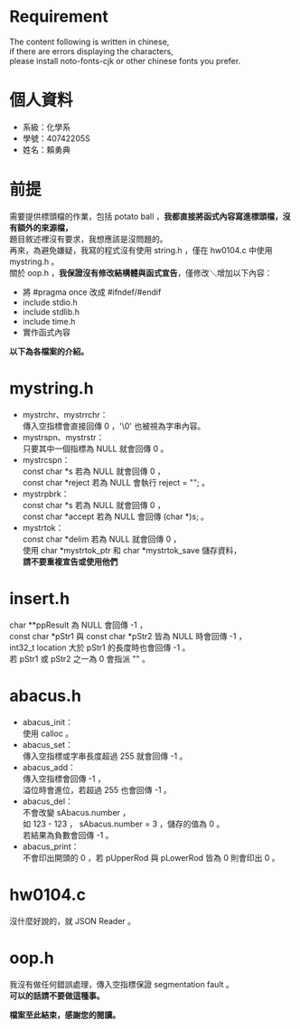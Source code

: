 # Requirement
The content following is written in chinese,  
if there are errors displaying the characters,  
please install noto-fonts-cjk or other chinese fonts you prefer.  
  
# 個人資料
- 系級：化學系
- 學號：40742205S
- 姓名：賴勇典
  
# 前提
需要提供標頭檔的作業，包括 potato ball ，**我都直接將函式內容寫進標頭檔，沒有額外的來源檔，**  
題目敘述裡沒有要求，我想應該是沒問題的。  
再來，為避免嫌疑，我寫的程式沒有使用 string.h ，僅在 hw0104.c 中使用 mystring.h 。  
關於 oop.h ，**我保證沒有修改結構體與函式宣告**，僅修改＼增加以下內容：  
- 將 #pragma once 改成 #ifndef/#endif
- include stdio.h
- include stdlib.h
- include time.h
- 實作函式內容
  
**以下為各檔案的介紹。**  
  
# mystring.h
- mystrchr、mystrrchr：  
傳入空指標會直接回傳 0 ，'\0' 也被視為字串內容。
- mystrspn、mystrstr：  
只要其中一個指標為 NULL 就會回傳 0 。
- mystrcspn：  
const char *s 若為 NULL 就會回傳 0 ，  
const char *reject 若為 NULL 會執行 reject = ""; 。
- mystrpbrk：  
const char *s 若為 NULL 就會回傳 0 ，  
const char *accept 若為 NULL 會回傳 (char *)s; 。
- mystrtok：  
const char *delim 若為 NULL 就會回傳 0 ，  
使用 char *mystrtok_ptr 和 char *mystrtok_save 儲存資料，  
**請不要重複宣告或使用他們**
  
# insert.h
char **ppResult 為 NULL 會回傳 -1 ，  
const char *pStr1 與 const char *pStr2 皆為 NULL 時會回傳 -1 ，  
int32_t location 大於 pStr1 的長度時也會回傳 -1 。  
若 pStr1 或 pStr2 之一為 0 會指派 "" 。
  
# abacus.h
- abacus_init：  
使用 calloc 。
- abacus_set：  
傳入空指標或字串長度超過 255 就會回傳 -1 。
- abacus_add：  
傳入空指標會回傳 -1 ，  
溢位時會進位，若超過 255 也會回傳 -1 。
- abacus_del：  
不會改變 sAbacus.number ，  
如 123 - 123 ， sAbacus.number = 3 ，儲存的值為 0 。  
若結果為負數會回傳 -1 。
- abacus_print：  
不會印出開頭的 0 ，若 pUpperRod 與 pLowerRod 皆為 0 則會印出 0 。
  
# hw0104.c
沒什麼好說的，就 JSON Reader 。
  
# oop.h
我沒有做任何錯誤處理，傳入空指標保證 segmentation fault 。  
**可以的話請不要做這種事。**
  


**檔案至此結束，感謝您的閱讀。**
